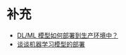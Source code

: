 # 补充



- [DL/ML 模型如何部署到生产环境中？](https://www.zhihu.com/question/65171922)
- [谈谈机器学习模型的部署](https://zhuanlan.zhihu.com/p/45996076)
